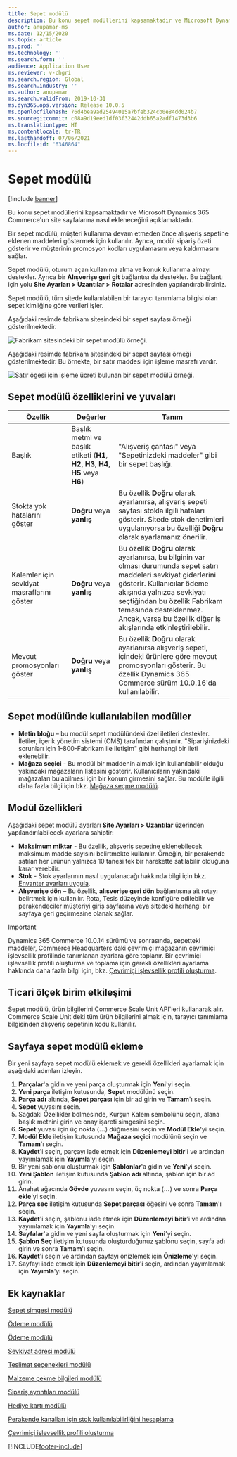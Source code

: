 ```yaml
---
title: Sepet modülü
description: Bu konu sepet modüllerini kapsamaktadır ve Microsoft Dynamics 365 Commerce'un site sayfalarına nasıl ekleneceğini açıklamaktadır.
author: anupamar-ms
ms.date: 12/15/2020
ms.topic: article
ms.prod: ''
ms.technology: ''
ms.search.form: ''
audience: Application User
ms.reviewer: v-chgri
ms.search.region: Global
ms.search.industry: ''
ms.author: anupamar
ms.search.validFrom: 2019-10-31
ms.dyn365.ops.version: Release 10.0.5
ms.openlocfilehash: 76d4bea9ad25494015a7bfeb324cb0e84dd024b7
ms.sourcegitcommit: c08a9d19eed1df03f32442ddb65a2adf1473d3b6
ms.translationtype: HT
ms.contentlocale: tr-TR
ms.lasthandoff: 07/06/2021
ms.locfileid: "6346864"
---
```

# <a name="cart-module"></a>Sepet modülü

[!include [banner](includes/banner.md)]

Bu konu sepet modüllerini kapsamaktadır ve Microsoft Dynamics 365 Commerce'un site sayfalarına nasıl ekleneceğini açıklamaktadır.

Bir sepet modülü, müşteri kullanıma devam etmeden önce alışveriş sepetine eklenen maddeleri göstermek için kullanılır. Ayrıca, modül sipariş özeti gösterir ve müşterinin promosyon kodları uygulamasını veya kaldırmasını sağlar.

Sepet modülü, oturum açan kullanıma alma ve konuk kullanıma almayı destekler. Ayrıca bir **Alışverişe geri git** bağlantısı da destekler. Bu bağlantı için yolu **Site Ayarları \> Uzantılar \> Rotalar** adresinden yapılandırabilirsiniz.

Sepet modülü, tüm sitede kullanılabilen bir tarayıcı tanımlama bilgisi olan sepet kimliğine göre verileri işler. 

Aşağıdaki resimde fabrikam sitesindeki bir sepet sayfası örneği gösterilmektedir.

![Fabrikam sitesindeki bir sepet modülü örneği.](./media/cart2.PNG)

Aşağıdaki resimde fabrikam sitesindeki bir sepet sayfası örneği gösterilmektedir. Bu örnekte, bir satır maddesi için işleme masrafı vardır.

![Satır ögesi için işleme ücreti bulunan bir sepet modülü örneği.](./media/ecommerce-handling-fee.png)

## <a name="cart-module-properties-and-slots"></a>Sepet modülü özelliklerini ve yuvaları

| Özellik | Değerler | Tanım |
|----------------|--------|-------------|
| Başlık | Başlık metmi ve başlık etiketi (**H1**, **H2**, **H3**, **H4**, **H5** veya **H6**) | "Alışveriş çantası" veya "Sepetinizdeki maddeler" gibi bir sepet başlığı. |
| Stokta yok hatalarını göster | **Doğru** veya **yanlış** | Bu özellik **Doğru** olarak ayarlanırsa, alışveriş sepeti sayfası stokla ilgili hataları gösterir. Sitede stok denetimleri uygulanıyorsa bu özelliği **Doğru** olarak ayarlamanız önerilir. |
| Kalemler için sevkiyat masraflarını göster | **Doğru** veya **yanlış** | Bu özellik **Doğru** olarak ayarlanırsa, bu bilginin var olması durumunda sepet satırı maddeleri sevkiyat giderlerini gösterir. Kullanıcılar ödeme akışında yalnızca sevkiyatı seçtiğindan bu özellik Fabrikam temasında desteklenmez. Ancak, varsa bu özellik diğer iş akışlarında etkinleştirilebilir. |
| Mevcut promosyonları göster| **Doğru** veya **yanlış** | Bu özellik **Doğru** olarak ayarlanırsa alışveriş sepeti, içindeki ürünlere göre mevcut promosyonları gösterir. Bu özellik Dynamics 365 Commerce sürüm 10.0.16'da kullanılabilir. |

## <a name="modules-that-can-be-used-in-a-cart-module"></a>Sepet modülünde kullanılabilen modüller

- **Metin bloğu** – bu modül sepet modülündeki özel iletileri destekler. İletiler, içerik yönetim sistemi (CMS) tarafından çalıştırılır. "Siparişinizdeki sorunları için 1-800-Fabrikam ile iletişim" gibi herhangi bir ileti eklenebilir.
- **Mağaza seçici** - Bu modül bir maddenin almak için kullanılabilir olduğu yakındaki mağazaların listesini gösterir. Kullanıcıların yakındaki mağazaları bulabilmesi için bir konum girmesini sağlar. Bu modülle ilgili daha fazla bilgi için bkz. [Mağaza seçme modülü](store-selector.md).

## <a name="module-properties"></a>Modül özellikleri

Aşağıdaki sepet modülü ayarları **Site Ayarları \> Uzantılar** üzerinden yapılandırılabilecek ayarlara sahiptir:

- **Maksimum miktar** - Bu özellik, alışveriş sepetine eklenebilecek maksimum madde sayısını belirtmekte kullanılır. Örneğin, bir perakende satılan her ürünün yalnızca 10 tanesi tek bir harekette satılabilir olduğuna karar verebilir.
- **Stok** - Stok ayarlarının nasıl uygulanacağı hakkında bilgi için bkz. [Envanter ayarları uygula](inventory-settings.md).
- **Alışverişe dön** – Bu özellik, **alışverişe geri dön** bağlantısına ait rotayı belirtmek için kullanılır. Rota, Tesis düzeyinde konfigüre edilebilir ve perakendeciler müşteriyi giriş sayfasına veya sitedeki herhangi bir sayfaya geri geçirmesine olanak sağlar.

> [!IMPORTANT]
> Dynamics 365 Commerce 10.0.14 sürümü ve sonrasında, sepetteki maddeler, Commerce Headquarters'daki çevrimiçi mağazanın çevrimiçi işlevsellik profilinde tanımlanan ayarlara göre toplanır. Bir çevrimiçi işlevsellik profili oluşturma ve toplama için gerekli özellikleri ayarlama hakkında daha fazla bilgi için, bkz. [Çevrimiçi işlevsellik profili oluşturma](online-functionality-profile.md).

## <a name="commerce-scale-unit-interaction"></a>Ticari ölçek birim etkileşimi

Sepet modülü, ürün bilgilerini Commerce Scale Unit API'leri kullanarak alır. Commerce Scale Unit'deki tüm ürün bilgilerini almak için, tarayıcı tanımlama bilgisinden alışveriş sepetinin kodu kullanılır.

## <a name="add-a-cart-module-to-a-page"></a>Sayfaya sepet modülü ekleme

Bir yeni sayfaya sepet modülü eklemek ve gerekli özellikleri ayarlamak için aşağıdaki adımları izleyin.

1. **Parçalar**'a gidin ve yeni parça oluşturmak için **Yeni**'yi seçin.
1. **Yeni parça** iletişim kutusunda, **Sepet** modülünü seçin.
1. **Parça adı** altında, **Sepet parçası** için bir ad girin ve **Tamam**'ı seçin.
1. **Sepet** yuvasını seçin.
1. Sağdaki Özellikler bölmesinde, Kurşun Kalem sembolünü seçin, alana başlık metnini girin ve onay işareti simgesini seçin.
1. **Sepet** yuvası için üç nokta (**...**) düğmesini seçin ve **Modül Ekle**'yi seçin.
1. **Modül Ekle** iletişim kutusunda **Mağaza seçici** modülünü seçin ve **Tamam**'ı seçin.
1. **Kaydet**'i seçin, parçayı iade etmek için **Düzenlemeyi bitir**'i ve ardından yayımlamak için **Yayımla**'yı seçin.
1. Bir yeni şablonu oluşturmak için **Şablonlar**'a gidin ve **Yeni**'yi seçin.
1. **Yeni Şablon** iletişim kutusunda **Şablon adı** altında, şablon için bir ad girin.
1. Anahat ağacında **Gövde** yuvasını seçin, üç nokta (**...**) ve sonra **Parça ekle**'yi seçin.
1. **Parça seç** iletişim kutusunda **Sepet parçası** öğesini ve sonra **Tamam**'ı seçin.
1. **Kaydet**'i seçin, şablonu iade etmek için **Düzenlemeyi bitir**'i ve ardından yayımlamak için **Yayımla**'yı seçin.
1. **Sayfalar**'a gidin ve yeni sayfa oluşturmak için **Yeni**'yi seçin.
1. **Şablon Seç** iletişim kutusunda oluşturduğunuz şablonu seçin, sayfa adı girin ve sonra **Tamam**'ı seçin.
1. **Kaydet**'i seçin ve ardından sayfayı önizlemek için **Önizleme**'yi seçin.
1. Sayfayı iade etmek için **Düzenlemeyi bitir**'i seçin, ardından yayımlamak için **Yayımla**'yı seçin.

## <a name="additional-resources"></a>Ek kaynaklar

[Sepet simgesi modülü](cart-icon-module.md)

[Ödeme modülü](add-checkout-module.md)

[Ödeme modülü](payment-module.md)

[Sevkiyat adresi modülü](ship-address-module.md)

[Teslimat seçenekleri modülü](delivery-options-module.md)

[Malzeme çekme bilgileri modülü](pickup-info-module.md)

[Sipariş ayrıntıları modülü](order-confirmation-module.md)

[Hediye kartı modülü](add-giftcard.md)

[Perakende kanalları için stok kullanılabilirliğini hesaplama](calculated-inventory-retail-channels.md)

[Çevrimiçi işlevsellik profili oluşturma](online-functionality-profile.md)


[!INCLUDE[footer-include](../includes/footer-banner.md)]